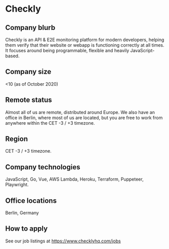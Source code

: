 # Checkly

## Company blurb

Checkly is an API & E2E monitoring platform for modern developers, helping them verify that their website or webapp is functioning correctly at all times. It focuses around being programmable, flexible and heavily JavaScript-based.

## Company size

&lt;10 (as of October 2020)

## Remote status

Almost all of us are remote, distributed around Europe. We also have an office in Berlin, where most of us are located, but you are free to work from anywhere within the CET -3 / +3 timezone.

## Region

CET -3 / +3 timezone.

## Company technologies

JavaScript, Go, Vue, AWS Lambda, Heroku, Terraform, Puppeteer, Playwright.

## Office locations

Berlin, Germany

## How to apply

See our job listings at <https://www.checklyhq.com/jobs>
